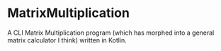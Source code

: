 # MatrixMultiplication
A CLI Matrix Multiplication program (which has morphed into a general matrix calculator I think) written in Kotlin.
